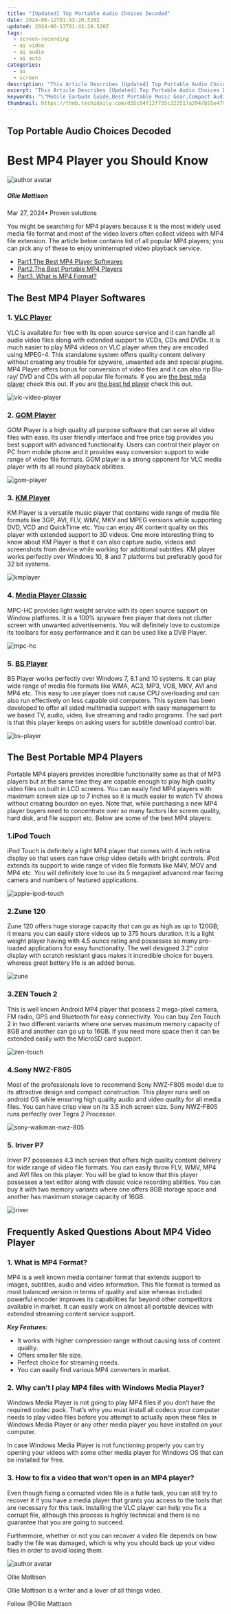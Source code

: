 ```yaml
---
title: "[Updated] Top Portable Audio Choices Decoded"
date: 2024-06-12T01:43:20.520Z
updated: 2024-06-13T01:43:20.520Z
tags: 
  - screen-recording
  - ai video
  - ai audio
  - ai auto
categories: 
  - ai
  - screen
description: "This Article Describes [Updated] Top Portable Audio Choices Decoded"
excerpt: "This Article Describes [Updated] Top Portable Audio Choices Decoded"
keywords: "\"Mobile Earbuds Guide,Best Portable Music Gear,Compact Audio Solutions,Essential Portable Devices,Sound Quality Mini-Speakers,Top Travel Audio Systems,Premium Portable Headphones\""
thumbnail: https://thmb.techidaily.com/d35c94f12f755c322517a2947b55e4796f16febf7bfe5d4d03e4ed968b83a331.jpg
---
```


## Top Portable Audio Choices Decoded

# Best MP4 Player you Should Know

![author avatar](https://images.wondershare.com/filmora/article-images/ollie-mattison.jpg)

##### Ollie Mattison

 Mar 27, 2024• Proven solutions

You might be searching for MP4 players because it is the most widely used media file format and most of the video lovers often collect videos with MP4 file extension. The article below contains list of all popular MP4 players; you can pick any of these to enjoy uninterrupted video playback service.

* [Part1.The Best MP4 Player Softwares](#part1)
* [Part2.The Best Portable MP4 Players](#part2)
* [Part3. What is MP4 Format?](#part3)

## The Best MP4 Player Softwares

### 1\. [VLC Player](http://www.videolan.org/vlc/index.html)

VLC is available for free with its open source service and it can handle all audio video files along with extended support to VCDs, CDs and DVDs. It is much easier to play MP4 videos on VLC player when they are encoded using MPEG-4\. This standalone system offers quality content delivery without creating any trouble for spyware, unwanted ads and special plugins. MP4 Player offers bonus for conversion of video files and it can also rip Blu-ray/ DVD and CDs with all popular file formats. If you are [the best m4a player](https://tools.techidaily.com/wondershare/filmora/download/) check this out. If you are [the best hd player](https://tools.techidaily.com/wondershare/filmora/download/) check this out.

![ vlc-video-player](https://images.wondershare.com/filmora/article-images/vlc-video-player.jpg)

### 2\. [GOM Player](https://www.gomlab.com/)

GOM Player is a high quality all purpose software that can serve all video files with ease. Its user friendly interface and free price tag provides you best support with advanced functionality. Users can control their player on PC from mobile phone and it provides easy conversion support to wide range of video file formats. GOM player is a strong opponent for VLC media player with its all round playback abilities.

![gom-player ](https://images.wondershare.com/filmora/article-images/gom-player.jpg)

### 3\. [KM Player](http://www.kmplayer.com/features/features)

KM Player is a versatile music player that contains wide range of media file formats like 3GP, AVI, FLV, WMV, MKV and MPEG versions while supporting DVD, VCD and QuickTime etc. You can enjoy 4K content quality on this player with extended support to 3D videos. One more interesting thing to know about KM Player is that it can also capture audio, videos and screenshots from device while working for additional subtitles. KM player works perfectly over Windows 10, 8 and 7 platforms but preferably good for 32 bit systems.

![kmplayer ](https://images.wondershare.com/filmora/article-images/kmplayer.jpg)

### 4\. [Media Player Classic](https://mpc-hc.org/)

MPC-HC provides light weight service with its open source support on Window platforms. It is a 100% spyware free player that does not clutter screen with unwanted advertisements. You will definitely love to customize its toolbars for easy performance and it can be used like a DVB Player.

![ mpc-hc](https://images.wondershare.com/filmora/article-images/mpc-hc.jpg)

### 5\. [BS Player](http://bsplayer.com/bsplayer-chinese/home-page.html?BSPLAYER=d55a759090b092abc70cfcfa64e04487)

BS Player works perfectly over Windows 7, 8.1 and 10 systems. It can play wide range of media file formats like WMA, AC3, MP3, VOB, MKV, AVI and MP4 etc. This easy to use player does not cause CPU overloading and can also run effectively on less capable old computers. This system has been developed to offer all sided multimedia support with easy management to we based TV, audio, video, live streaming and radio programs. The sad part is that this player keeps on asking users for subtitle download control bar.

![bs-player ](https://images.wondershare.com/filmora/article-images/bs-player.jpg)

## The Best Portable MP4 Players

Portable MP4 players provides incredible functionality same as that of MP3 players but at the same time they are capable enough to play high quality video files on built in LCD screens. You can easily find MP4 players with maximum screen size up to 7 inches so it is much easier to watch TV shows without creating bourdon on eyes. Note that, while purchasing a new MP4 player buyers need to concentrate over so many factors like screen quality, hard disk, and file support etc. Below are some of the best MP4 players:

### 1.iPod Touch

iPod Touch is definitely a light MP4 player that comes with 4 inch retina display so that users can have crisp video details with bright controls. iPod extends its support to wide range of video file formats like M4V, MOV and MP4 etc. You will definitely love to use its 5 megapixel advanced rear facing camera and numbers of featured applications.

![ apple-ipod-touch](https://images.wondershare.com/filmora/article-images/apple-ipod-touch.jpg)

### 2.Zune 120

Zune 120 offers huge storage capacity that can go as high as up to 120GB; it means you can easily store videos up to 375 hours duration. It is a light weight player having with 4.5 ounce rating and possesses so many pre-loaded applications for easy functionality. The well designed 3.2” color display with scratch resistant glass makes it incredible choice for buyers whereas great battery life is an added bonus.

![zune ](https://images.wondershare.com/filmora/article-images/zune.jpg)

### 3.ZEN Touch 2

This is well known Android MP4 player that possess 2 mega-pixel camera, FM radio, GPS and Bluetooth for easy connectivity. You can buy Zen Touch 2 in two different variants where one serves maximum memory capacity of 8GB and another can go up to 16GB. If you need more space then it can be extended easily with the MicroSD card support.

![zen-touch ](https://images.wondershare.com/filmora/article-images/zen-touch.jpg)

### 4.Sony NWZ-F805

Most of the professionals love to recommend Sony NWZ-F805 model due to its attractive design and compact construction. This player runs well on android OS while ensuring high quality audio and video quality for all media files. You can have crisp view on its 3.5 inch screen size. Sony NWZ-F805 runs perfectly over Tegra 2 Processor.

![sony-walkman-nwz-805 ](https://images.wondershare.com/filmora/article-images/sony-walkman-nwz-805.jpg)

### 5\. Iriver P7

Iriver P7 possesses 4.3 inch screen that offers high quality content delivery for wide range of video file formats. You can easily throw FLV, WMV, MP4 and AVI files on this player. You will be glad to know that this player possesses a text editor along with classic voice recording abilities. You can buy it with two memory variants where one offers 8GB storage space and another has maximum storage capacity of 16GB.

![ iriver](https://images.wondershare.com/filmora/article-images/iriver.jpg)

## Frequently Asked Questions About MP4 Video Player

### 1\. What is MP4 Format?

MP4 is a well known media container format that extends support to images, subtitles, audio and video information. This file format is termed as most balanced version in terms of quality and size whereas included powerful encoder improves its capabilities far beyond other competitors available in market. It can easily work on almost all portable devices with extended streaming content service support.

**_Key Features:_**

* It works with higher compression range without causing loss of content quality.
* Offers smaller file size.
* Perfect choice for streaming needs.
* You can easily find various MP4 converters in market.

### 2\. Why can’t I play MP4 files with Windows Media Player?

Windows Media Player is not going to play MP4 files if you don’t have the required codec pack. That’s why you must install all codecs your computer needs to play video files before you attempt to actually open these files in Windows Media Player or any other media player you have installed on your computer.

In case Windows Media Player is not functioning properly you can try opening your videos with some other media player for Windows OS that can be installed for free.

### 3\. How to fix a video that won’t open in an MP4 player?

Even though fixing a corrupted video file is a futile task, you can still try to recover it if you have a media player that grants you access to the tools that are necessary for this task. Installing the VLC player can help you fix a corrupt file, although this process is highly technical and there is no guarantee that you are going to succeed.

Furthermore, whether or not you can recover a video file depends on how badly the file was damaged, which is why you should back up your video files in order to avoid losing them.

![author avatar](https://images.wondershare.com/filmora/article-images/ollie-mattison.jpg)

Ollie Mattison

Ollie Mattison is a writer and a lover of all things video.

Follow @Ollie Mattison


<ins class="adsbygoogle"
     style="display:block"
     data-ad-format="autorelaxed"
     data-ad-client="ca-pub-7571918770474297"
     data-ad-slot="1223367746"></ins>



<ins class="adsbygoogle"
     style="display:block"
     data-ad-client="ca-pub-7571918770474297"
     data-ad-slot="8358498916"
     data-ad-format="auto"
     data-full-width-responsive="true"></ins>



